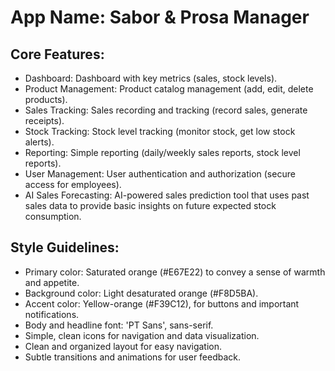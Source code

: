 # **App Name**: Sabor & Prosa Manager

## Core Features:

- Dashboard: Dashboard with key metrics (sales, stock levels).
- Product Management: Product catalog management (add, edit, delete products).
- Sales Tracking: Sales recording and tracking (record sales, generate receipts).
- Stock Tracking: Stock level tracking (monitor stock, get low stock alerts).
- Reporting: Simple reporting (daily/weekly sales reports, stock level reports).
- User Management: User authentication and authorization (secure access for employees).
- AI Sales Forecasting: AI-powered sales prediction tool that uses past sales data to provide basic insights on future expected stock consumption.

## Style Guidelines:

- Primary color: Saturated orange (#E67E22) to convey a sense of warmth and appetite.
- Background color: Light desaturated orange (#F8D5BA).
- Accent color: Yellow-orange (#F39C12), for buttons and important notifications.
- Body and headline font: 'PT Sans', sans-serif.
- Simple, clean icons for navigation and data visualization.
- Clean and organized layout for easy navigation.
- Subtle transitions and animations for user feedback.